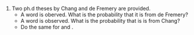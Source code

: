 
1. Two ph.d theses by Chang and de Fremery are provided. 
    - A word <soweol> is oberved. What is the probability that it is from de Fremery?
    - A word <development> is observed. What is the probability that is is from Chang?
    - Do the same for <colonial> and <labor>.
    
